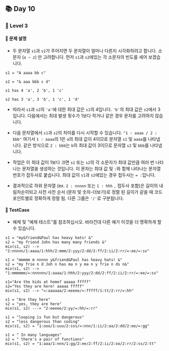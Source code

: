 ## 📚 Day 10
### 🚀 Level 3

#### 🤔 문제 설명

- 두 문자열 `s1`과 `s2`가 주어지면 두 문자열이 얼마나 다른지 시각화하려고 합니다. 
소문자 (`a ~ z`) 만 고려합니다. 먼저 `s1`과 `s2`에있는 각 소문자의 빈도를 세어 보겠습니다.

```
s1 = "A aaaa bb c"

s2 = "& aaa bbb c d"

s1 has 4 'a', 2 'b', 1 'c'

s2 has 3 'a', 3 'b', 1 'c', 1 'd'
```

- 따라서 `s1`과 `s2`의 `'a'`에 대한 최대 값은 `s1`의 4입니다. 
`'b'`의 최대 값은 `s2`에서 3입니다. 
다음에서는 최대 발생 횟수가 1보다 작거나 같은 경우 문자를 고려하지 않습니다.

- 다음 문자열에서 `s1`과 `s2`의 차이를 다시 시작할 수 있습니다. 
`"1 : aaaa / 2 : bbb"` 여기서 `1 : aaaa`의 1은 `a`의 최대 값이 4이므로 문자열 `s1` 및 `aaaa`를 나타냅니다. 
같은 방식으로 `2 : bbb`는 `b`의 최대 값이 3이므로 문자열 `s2` 및 `bbb`를 나타냅니다.

- 작업은 이 최대 값이 1보다 크면 `s1` 또는 `s2`의 각 소문자가 최대 값만큼 여러 번 나타나는 문자열을 생성하는 것입니다. 
이 문자는 최대 값 및 `:`와 함께 나타나는 문자열 번호가 접두사로 붙습니다. 최대 값이 `s1`과 `s2`에있는 경우 접두사는 `= :`입니다.

- 결과적으로 하위 문자열 (ex. `2 : nnnnn` 또는 `1 : hhh` `,` 접두사 포함)은 길이의 내림차순이되고 사전 사전 순서 (문자 및 숫자-더보기)로 정렬 된 길이가 같을 때 코드 포인트별로 정확하게 정렬 됨. 다른 그룹은 `'/'`로 구분됩니다. 


#### 🎯 TestCase

- 예제 및 "예제 테스트"를 참조하십시오.
바라건대 다른 예가 이것을 더 명확하게 할 수 있습니다.

```
s1 = "my&friend&Paul has heavy hats! &"
s2 = "my friend John has many many friends &"
mix(s1, s2) --> "2:nnnnn/1:aaaa/1:hhh/2:mmm/2:yyy/2:dd/2:ff/2:ii/2:rr/=:ee/=:ss"

s1 = "mmmmm m nnnnn y&friend&Paul has heavy hats! &"
s2 = "my frie n d Joh n has ma n y ma n y frie n ds n&"
mix(s1, s2) --> "1:mmmmmm/=:nnnnnn/1:aaaa/1:hhh/2:yyy/2:dd/2:ff/2:ii/2:rr/=:ee/=:ss"

s1="Are the kids at home? aaaaa fffff"
s2="Yes they are here! aaaaa fffff"
mix(s1, s2) --> "=:aaaaaa/2:eeeee/=:fffff/1:tt/2:rr/=:hh"

s1 = "Are they here"
s2 = "yes, they are here"
mix(s1, s2) ---> "2:eeeee/2:yy/=:hh/=:rr"

s1 = "looping is fun but dangerous"
s2 = "less dangerous than coding"
mix(s1, s2) = "1:ooo/1:uuu/2:sss/=:nnn/1:ii/2:aa/2:dd/2:ee/=:gg"

s1 = " In many languages"
s2 = " there's a pair of functions"
mix(s1, s2) = "1:aaa/1:nnn/1:gg/2:ee/2:ff/2:ii/2:oo/2:rr/2:ss/2:tt"
```

